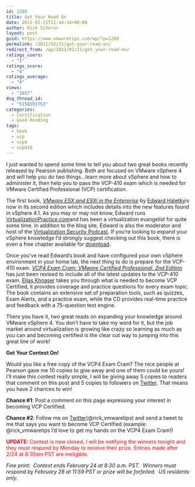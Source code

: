 ```yaml
---
id: 1288
title: Get Your Read On
date: 2011-02-21T11:44:34+00:00
author: Rick Scherer
layout: post
guid: https://www.vmwaretips.com/wp/?p=1288
permalink: /2011/02/21/get-your-read-on/
redirect_from: /wp/2011/02/21/get-your-read-on/
ratings_users:
  - "1"
ratings_score:
  - "4"
ratings_average:
  - "4"
views:
  - "1657"
dsq_thread_id:
  - "5156593753"
categories:
  - Certification
  - Good Reading
tags:
  - book
  - vcp
  - vcp4
  - vcp410
---
```

I just wanted to spend some time to tell you about two great books recently released by Pearson publishing. Both are focused on VMware vSphere 4 and will help you do two things&#8230;learn more about vSphere and how to administer it, then help you to pass the VCP-410 exam which is needed for VMware Certified Professional (VCP) certification.

The first book, _<a href="http://www.informit.com/store/product.aspx?isbn=0137058977" target="_blank">VMware ESX and ESXi in the Enterprise</a>_ by <a href="http://twitter.com/Texiwill" target="_blank">Edward Haletky</a>is now in its second edition which includes details into the new features found in vSphere 4.1. As you may or may not know, Edward runs <a href="http://www.VirtualizationPractice.com" target="_blank">VirtualizationPractice.com</a>and has been a virtualization evangelist for quite some time. In addition to the blog site, Edward is also the moderator and host of the <a href="http://www.virtualizationpractice.com/blog/?page_id=4852" target="_blank">Virtualization Security Podcast</a>. If you&#8217;re looking to expand your vSphere knowledge I&#8217;d strongly suggest checking out this book, there is even a free chapter available for <a href="http://www.informit.com/content/images/9780137058976/samplepages/0137058977.pdf" target="_blank">download</a>.

Once you&#8217;ve read Edward&#8217;s book and have configured your own vSphere environment in your home lab, the next thing to do is prepare for the VCP-410 exam. <a href="http://www.pearsonitcertification.com/store/product.aspx?isbn=0789740567" target="_blank"><em>VCP4 Exam Cram: VMware Certified Professional, 2nd Edition</em></a> has just been revised to include all of the latest updates to the VCP-410 exam. <a href="http://www.eliaskhnaser.com/blogger.aspx?id=2" target="_blank">Elias Khnaser</a> takes you through what is needed to become VCP Certified, it provides coverage and practice questions for every exam topic. The book contains an extensive set of preparation tools, such as quizzes, Exam Alerts, and a practice exam, while the CD provides real-time practice and feedback with a 75-question test engine.

There you have it, two great reads on expanding your knowledge around VMware vSphere 4. You don&#8217;t have to take my word for it, but the job market around virtualization is growing like crazy so learning as much as you can and becoming certified is the clear cut way to jumping into this great line of work!

**Get Your Contest On!**

Would you like a free copy of the VCP4 Exam Cram? The nice people at Pearson gave me 10 copies to give away and one of them could be yours! I&#8217;ll make this contest really simple, I will be giving away 5 copies to readers that comment on this post and 5 copies to followers on <a href="http://twitter.com/rick_vmwaretips" target="_blank">Twitter</a>. That means you have 2 chances to win!

**Chance #1**: Post a comment on this page expressing your interest in becoming VCP Certified.
  
**Chance #2**: Follow me on <a href="http://twitter.com/rick_vmwaretips" target="_blank">Twitter</a>(@rick\_vmwaretips) and send a tweet to me that says you want to become VCP Certified (example:  @rick\_vmwaretips I&#8217;d love to get my hands on the VCP4 Exam Cram!)

<span style="color: #ff0000;"><strong>UPDATE: </strong>Contest is now closed, I will be notifying the winners tonight and they must respond by Monday to receive their prize. Entries made after 2/24 at 8:30am PST are ineligible. </span>

_Fine print:  Contest ends February 24 at 8:30 a.m. PST.  Winners must respond by February 28 at 11:59 PST or prize will be forfeited.  US residents only._